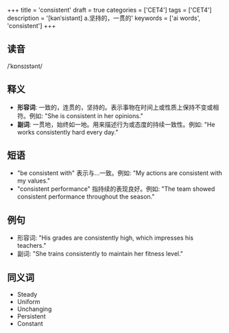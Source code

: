+++
title = 'consistent'
draft = true
categories = ['CET4']
tags = ['CET4']
description = '[kənˈsistənt] a.坚持的，一贯的'
keywords = ['ai words', 'consistent']
+++

## 读音
/ˈkɒnsɪstənt/

## 释义
- **形容词**: 一致的，连贯的，坚持的。表示事物在时间上或性质上保持不变或相符。例如: "She is consistent in her opinions."
- **副词**: 一贯地，始终如一地。用来描述行为或态度的持续一致性。例如: "He works consistently hard every day."

## 短语
- "be consistent with" 表示与...一致。例如: "My actions are consistent with my values."
- "consistent performance" 指持续的表现良好。例如: "The team showed consistent performance throughout the season."

## 例句
- 形容词: "His grades are consistently high, which impresses his teachers."
- 副词: "She trains consistently to maintain her fitness level."

## 同义词
- Steady
- Uniform
- Unchanging
- Persistent
- Constant
